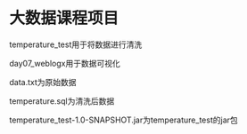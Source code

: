 # 大数据课程项目
temperature_test用于将数据进行清洗

day07_weblogx用于数据可视化

data.txt为原始数据

temperature.sql为清洗后数据

temperature_test-1.0-SNAPSHOT.jar为temperature_test的jar包
